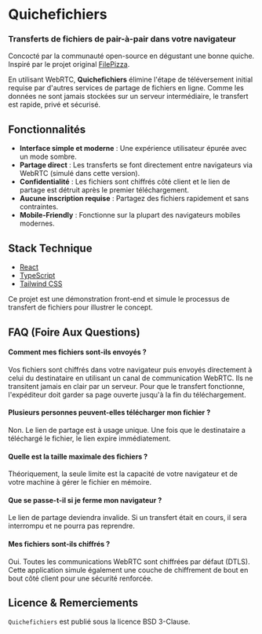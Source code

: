 # Quichefichiers

### Transferts de fichiers de pair-à-pair dans votre navigateur

Concocté par la communauté open-source en dégustant une bonne quiche. Inspiré par le projet original [FilePizza](https://github.com/kern/filepizza).

En utilisant WebRTC, **Quichefichiers** élimine l'étape de téléversement initial requise par d'autres services de partage de fichiers en ligne. Comme les données ne sont jamais stockées sur un serveur intermédiaire, le transfert est rapide, privé et sécurisé.

## Fonctionnalités

*   **Interface simple et moderne** : Une expérience utilisateur épurée avec un mode sombre.
*   **Partage direct** : Les transferts se font directement entre navigateurs via WebRTC (simulé dans cette version).
*   **Confidentialité** : Les fichiers sont chiffrés côté client et le lien de partage est détruit après le premier téléchargement.
*   **Aucune inscription requise** : Partagez des fichiers rapidement et sans contraintes.
*   **Mobile-Friendly** : Fonctionne sur la plupart des navigateurs mobiles modernes.

## Stack Technique

*   [React](https://reactjs.org/)
*   [TypeScript](https://www.typescriptlang.org/)
*   [Tailwind CSS](https://tailwindcss.com/)

Ce projet est une démonstration front-end et simule le processus de transfert de fichiers pour illustrer le concept.

## FAQ (Foire Aux Questions)

#### Comment mes fichiers sont-ils envoyés ?
Vos fichiers sont chiffrés dans votre navigateur puis envoyés directement à celui du destinataire en utilisant un canal de communication WebRTC. Ils ne transitent jamais en clair par un serveur. Pour que le transfert fonctionne, l'expéditeur doit garder sa page ouverte jusqu'à la fin du téléchargement.

#### Plusieurs personnes peuvent-elles télécharger mon fichier ?
Non. Le lien de partage est à usage unique. Une fois que le destinataire a téléchargé le fichier, le lien expire immédiatement.

#### Quelle est la taille maximale des fichiers ?
Théoriquement, la seule limite est la capacité de votre navigateur et de votre machine à gérer le fichier en mémoire.

#### Que se passe-t-il si je ferme mon navigateur ?
Le lien de partage deviendra invalide. Si un transfert était en cours, il sera interrompu et ne pourra pas reprendre.

#### Mes fichiers sont-ils chiffrés ?
Oui. Toutes les communications WebRTC sont chiffrées par défaut (DTLS). Cette application simule également une couche de chiffrement de bout en bout côté client pour une sécurité renforcée.

## Licence & Remerciements

`Quichefichiers` est publié sous la licence BSD 3-Clause.


